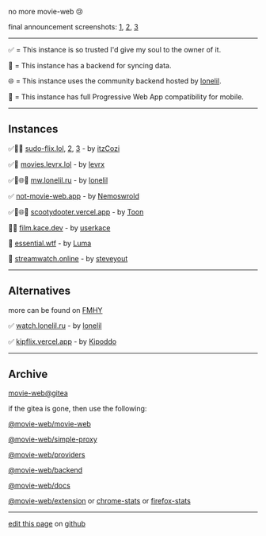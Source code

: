 no more movie-web 😢

final announcement screenshots: [1](https://files.catbox.moe/ddesj8.png), [2](https://files.catbox.moe/270b6n.png), [3](https://files.catbox.moe/m8kl57.png)

---

✅ = This instance is so trusted I'd give my soul to the owner of it.

💾 = This instance has a backend for syncing data.

🌐 = This instance uses the community backend hosted by [lonelil](https://github.com/lonelil).

📱 = This instance has full Progressive Web App compatibility for mobile.

---

## Instances

✅💾📱 [sudo-flix.lol](https://sudo-flix.lol), [2](https://flix.kanded.xyz), [3](https://sudo.wyzie.ru) - by [itzCozi](https://github.com/sussy-code)

✅💾 [movies.levrx.lol](https://movies.levrx.lol) - by [levrx](https://github.com/levrx)

✅💾🌐📱 [mw.lonelil.ru](https://mw.lonelil.ru) - by [lonelil](https://github.com/lonelil)

✅ [not-movie-web.app](https://not-movie-web.app) - by [Nemoswrold](https://github.com/Nemoswrold)

✅💾🌐📱 [scootydooter.vercel.app](https://scootydooter.vercel.app) - by [Toon](https://github.com/Toon-arch)

💾📱 [film.kace.dev](https://film.kace.dev) - by [userkace](https://github.com/userkace)

💾 [essential.wtf](https://www.essential.wtf) - by [Luma](https://github.com/C-Luma)

💾 [streamwatch.online](https://streamwatch.online) - by [steveyout](https://github.com/steveyout)

---

## Alternatives

more can be found on [FMHY](https://fmhy.pages.dev/videopiracyguide)

✅ [watch.lonelil.ru](https://watch.lonelil.ru) - by [lonelil](https://github.com/lonelil)

✅ [kipflix.vercel.app](https://kipflix.vercel.app) - by [Kipoddo](https://github.com/Kipoddo)

---

## Archive

[movie-web@gitea](https://gitea-production-9f32.up.railway.app/movie-web)

if the gitea is gone, then use the following:

[@movie-web/movie-web](https://github.com/ligmajohn/mw)

[@movie-web/simple-proxy](https://github.com/ligmajohn/simple-proxy)

[@movie-web/providers](https://github.com/ligmajohn/mw-providers)

[@movie-web/backend](https://github.com/ligmajohn/mw-back)

[@movie-web/docs](https://github.com/ligmajohn/mw-docs)

[@movie-web/extension](https://github.com/ligmajohn/ext) or [chrome-stats](https://chrome-stats.com/d/hoffoikpiofojilgpofjhnkkamfnnhmm) or [firefox-stats](https://firefox-stats.com/d/movie-web-extension)

---

[edit this page](https://github.com/erynith/movie-web-instances/edit/main/page.md) on [github](https://github.com/erynith/movie-web-instances)
